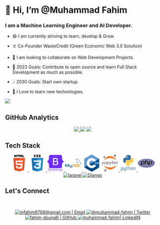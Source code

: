 
# 👋 Hi, I’m @Muhammad Fahim
### I am a Machine Learning Engineer and AI Developer. 
- 😄 I am currently striving to learn, develop & Grow.
- ☠️ Co-Founder WasteCredit (Green Economic Web 3.0 Solution)
- 👯 I am looking to collaborate on Web Development Projects.
- 🥅 2023 Goals: Contribute to open source and learn Full Stack Development as much as possible.
- 🎶 2030 Goals: Start own startup.
- 📢 I Love to learn new technologies.


	<a  align="center">
![](https://komarev.com/ghpvc/?username=fahim-douna6&color=blueviolet&label=Profile+Views)
	</a>


## GitHub Analytics

<p align="center">
	<a href="https://github.com/fahim-douna6">
<!-- 		<img height="180em" src="https://github-readme-stats.vercel.app/api?username=fahim-douna6&show_icons=true&theme=algolia&include_all_commits=true&count_private=true"/> -->
		<img height="180em" src="https://github-readme-stats-eight-theta.vercel.app/api/top-langs/?username=fahim-douna6&layout=compact&langs_count=8&theme=algolia"/>
	</a>
<a><img height="180em" src="https://github-readme-stats.vercel.app/api?username=fahim-douna6&show_icons=true&locale=en&layout=demo&theme=algolia"></a>
	<a>
	<img width="60%" src="https://github-readme-streak-stats.herokuapp.com/?user=fahim-douna6&show_icons=true&locale=en&layout=demo&theme=algolia" />
	</a>
</p>

<!-- ## Contribution Graph
![Contribution Graph]() -->

## Tech Stack

<p align="center">
<a href="https://www.w3.org/html/" target="_blank" rel="noreferrer"> <img src="https://raw.githubusercontent.com/devicons/devicon/master/icons/html5/html5-original-wordmark.svg" alt="html5" width="55" height="55"/> </a>
  <a href="https://www.w3schools.com/css/" target="_blank" rel="noreferrer"> <img src="https://raw.githubusercontent.com/devicons/devicon/master/icons/css3/css3-original-wordmark.svg" alt="css3" width="55" height="55"/> </a>
<a href="https://getbootstrap.com" target="_blank" rel="noreferrer"> <img src="https://raw.githubusercontent.com/devicons/devicon/master/icons/bootstrap/bootstrap-plain-wordmark.svg" alt="bootstrap" width="55" height="55"/> </a>
<a href="https://www.mysql.com/" target="_blank" rel="noreferrer"> <img src="https://raw.githubusercontent.com/devicons/devicon/master/icons/mysql/mysql-original-wordmark.svg" alt="mysql" width="55" height="55"/> </a>
<a href="https://www.cplusplus.com/" target="_blank" rel="noreferrer"> <img src="https://github.com/devicons/devicon/blob/master/icons/cplusplus/cplusplus-original.svg" alt="c++" width="55" height="55"/></a>
<a href="https://git-scm.com/" target="_blank" rel="noreferrer"> <img src="https://github.com/devicons/devicon/blob/master/icons/jupyter/jupyter-original-wordmark.svg" alt="git" width="55" height="55"/> </a>
<a href="https://git-scm.com/" target="_blank" rel="noreferrer"> <img src="https://github.com/devicons/devicon/blob/master/icons/python/python-original-wordmark.svg" alt="git" width="55" height="55"/> </a>
  <a href="https://www.php.net/" target="_blank" rel="noreferrer">
  <img src="https://github.com/devicons/devicon/blob/master/icons/php/php-original.svg" alt="php" width="55" height="55"/>
</a>
 <a href="https://laravel.com/" target="_blank" rel="noreferrer">
  <img src="https://upload.wikimedia.org/wikipedia/commons/thumb/9/9a/Laravel.svg/1200px-Laravel.svg.png" alt="laravel" width="55" height="55"/>
<a href="https://www.djangoproject.com/" target="_blank" rel="noreferrer">
  <img src="https://upload.wikimedia.org/wikipedia/commons/7/75/Django_logo.svg" alt="Django" width="55" height="55" />
</a>











</p>


## Let's Connect
<br/>
<p align="center">
	<a href="mailto:mfahim8769@gmail.com">
		<img  alt="mfahim8769@gmail.com | Email" src="https://img.shields.io/badge/gmail-%231DA1F2.svg?&style=for-the-badge&logo=gmail&logoColor=white&color=B23121" />
	</a>
	<a href="https://twitter.com/alam_alyan">
		<img alt="@muhammad-fahim | Twitter" src="https://img.shields.io/badge/twitter-%231DA1F2.svg?&style=for-the-badge&logo=twitter&logoColor=white" />
	</a>
  	<a href="https://github.com/fahim-douna6">
    <img alt="fahim-douna6 | GitHub" src="https://img.shields.io/badge/github-%23121011.svg?style=for-the-badge&logo=github&logoColor=white" />
</a>
	<a href="https://www.linkedin.com/in/muhammad-fahim-288015290/">
		<img alt="muhammad-fahim| LinkedIN"  src="https://img.shields.io/badge/linkedin-%230077B5.svg?&style=for-the-badge&logo=linkedin&logoColor=white" />
	</a>

	

<br />

	
</p>     


</p>

<!---
fahim-douna6/fahim-douna6 is a ✨ special ✨ repository because its `README.md` (this file) appears on your GitHub profile.
You can click the Preview link to take a look at your changes.
--->
